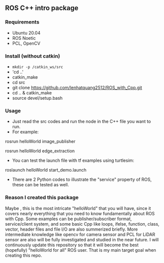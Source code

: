 
## ROS C++ intro package

### Requirements
* Ubuntu 20.04
* ROS Noetic
* PCL, OpenCV 
### Install (without catkin)
* `mkdir -p /catkin_ws/src`
* 'cd ..'
* catkin_make
* cd src
* git clone https://github.com/lenhatquang2512/ROS_with_Cpp.git
* cd .. & catkin_make
* source devel/setup.bash


### Usage
 * Just read the src codes and run the node in the C++ file you want to run.
 * For example:
 
 rosrun helloWorld image_publisher
 
 rosrun helloWorld edge_extraction
 
 * You can test the launch file with tf examples using turtlesim:
 
 roslaunch helloWorld start_demo.launch
 
 * There are 2 Python codes to illustrate the "service" property of ROS, these can be tested as well.

### Reason I created this package

Maybe , this is the most intricate "helloWorld" that you will have, since it covers nearly everything that you need to know fundamentally about ROS with Cpp. Some examples can be publisher/subscriber format, service/client system, and some basic Cpp like loops, ifelse, function, class, vector, header files and file I/O are also summerized briefly. More intermediate knowledge like opencv for camera sensor and PCL for LiDAR sensor are also will be fully investigated and studied in the near future. I will continuously update this repository so that it will become the best (hopefully) "helloWorld for all" ROS user. That is my main target goal when creating this repo. 


